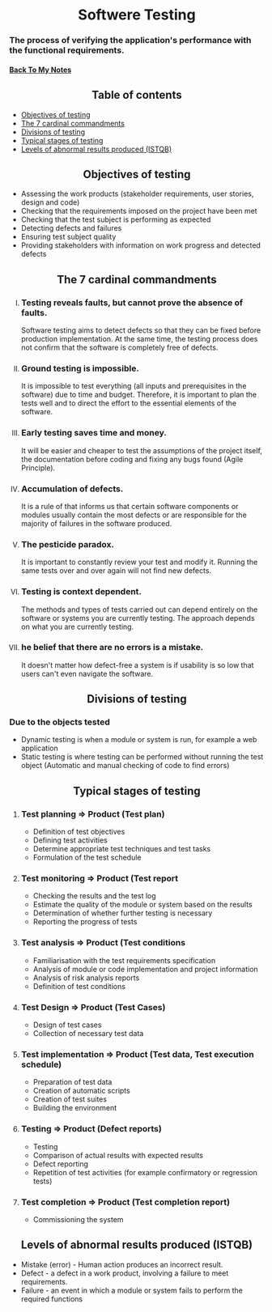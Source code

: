 <h1 align="center">Softwere Testing</h1>
<h3>The process of verifying the application's performance with the functional requirements.
</h3>
<h4><a href="https://github.com/Prime2390/Prime2390/blob/main/MyNote.md">Back To My Notes</a></h4>

<h2 id=0 align="center">Table of contents</h2>
<ul>
  <li><a href="#1">Objectives of testing</a></li>
  <li><a href="#2">The 7 cardinal commandments</a></li>
  <li><a href="#3">Divisions of testing</a></li>
  <li><a href="#4">Typical stages of testing</a></li>
  <li><a href="#5">Levels of abnormal results produced (ISTQB)</a></li>
</ul>

<h2 id=1 align="center">Objectives of testing</h2>
<ul>
  <li>Assessing the work products (stakeholder requirements, user stories, design and code)</li>
  <li>Checking that the requirements imposed on the project have been met</li>
  <li>Checking that the test subject is performing as expected</li>
  <li>Detecting defects and failures</li>
  <li>Ensuring test subject quality</li>
  <li>Providing stakeholders with information on work progress and detected defects</li>
</ul>

<h2 id=2 align="center">The 7 cardinal commandments</h2>
<ol type="I" >
<li><h3>Testing reveals faults, but cannot prove the absence of faults.</h3>
    <p>Software testing aims to detect defects so that they can be fixed before production implementation. At the same time, the testing process does not confirm that the software is completely free of defects.
</p></li>
<li>
  <h3>Ground testing is impossible.</h3>
  <p>It is impossible to test everything (all inputs and prerequisites in the software) due to time and budget. Therefore, it is important to plan the tests well and to direct the effort to the essential elements of the software.</p>
</li>
<li>
  <h3>Early testing saves time and money.</h3>
  <p>It will be easier and cheaper to test the assumptions of the project itself, the documentation before coding and fixing any bugs found (Agile Principle).</p>
</li>
<li>
  <h3>Accumulation of defects.</h3>
  <p>It is a rule of that informs us that certain software components or modules usually contain the most defects or are responsible for the majority of failures in the software produced.</p>
</li>
<li>
<h3>The pesticide paradox.</h3>
  <p>It is important to constantly review your test and modify it. Running the same tests over and over again will not find new defects.</p>
</li>
<li>
  <h3> Testing is context dependent.</h3>
  <p>The methods and types of tests carried out can depend entirely on the software or systems you are currently testing. The approach depends on what you are currently testing.</p>
</li>
<li>
  <h3>he belief that there are no errors is a mistake.</h3>
  <p>It doesn't matter how defect-free a system is if usability is so low that users can't even navigate the software.</p>
</li>
</ol>

<h2 id=3 align="center">Divisions of testing</h2>
<h3>Due to the objects tested</h3>
<ul>
  <li>Dynamic testing is when a module or system is run, for example a web application
</li>
  <li>Static testing is where testing can be performed without running the test object (Automatic and manual checking of code to find errors)</li>
</ul>
<h2 id=4 align="center">Typical stages of testing</h2>
<ol>
  <li>
    <h3>Test planning => Product (Test plan)</h3>
  <ul>
    <li>Definition of test objectives</li>
    <li>Defining test activities</li>
    <li>Determine appropriate test techniques and test tasks</li>
    <li>Formulation of the test schedule</li>
  </li></ul>
    
  <li>
    <h3>Test monitoring => Product (Test report</h3>
    <ul>
      <li>Checking the results and the test log </li>
      <li>Estimate the quality of the module or system based on the results</li>
      <li>Determination of whether further testing is necessary</li>
      <li>Reporting the progress of tests</li>
    </ul>
  </li>
  
  <li>
    <h3>Test analysis => Product (Test conditions</h3>
    <ul>
      <li>Familiarisation with the test requirements specification</li>
      <li>Analysis of module or code implementation and project information</li>
      <li>Analysis of risk analysis reports</li>
      <li>Definition of test conditions</li>
    </ul>
  </li>

   <li>
    <h3>Test Design => Product (Test Cases)</h3>
    <ul>
      <li>Design of test cases</li>
      <li>Collection of necessary test data</li>
    </ul>
  </li>

   <li>
    <h3>Test implementation => Product (Test data, Test execution schedule)</h3>
    <ul>
      <li>Preparation of test data</li>
      <li>Creation of automatic scripts</li>
      <li>Creation of test suites</li>
      <li>Building the environment</li>
    </ul>
  </li>

   <li>
    <h3>Testing => Product (Defect reports)</h3>
    <ul>
      <li>Testing</li>
      <li>Comparison of actual results with expected results</li>
      <li>Defect reporting</li>
      <li>Repetition of test activities (for example confirmatory or regression tests)</li>
    </ul>
  </li>

   <li>
    <h3>Test completion => Product (Test completion report)</h3>
    <ul>
      <li>Commissioning the system</li>
    </ul>
  </li>
  
</ol>


<h2 id=5 align="center">Levels of abnormal results produced (ISTQB)</h2>
<ul>
  <li>Mistake (error) - Human action produces an incorrect result.</li>
  <li>Defect - a defect in a work product, involving a failure to meet requirements.</li>
  <li>Failure - an event in which a module or system fails to perform the required functions</li>
</ul>
